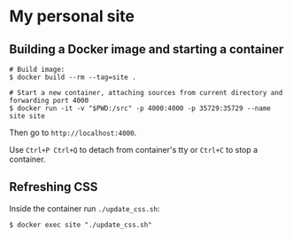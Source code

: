 # My personal site

## Building a Docker image and starting a container

    # Build image:
    $ docker build --rm --tag=site .

    # Start a new container, attaching sources from current directory and forwarding port 4000
    $ docker run -it -v "$PWD:/src" -p 4000:4000 -p 35729:35729 --name site site

Then go to `http://localhost:4000`.

Use `Ctrl+P Ctrl+Q` to detach from container's tty or `Ctrl+C` to stop a container.

## Refreshing CSS

Inside the container run `./update_css.sh`:

    $ docker exec site "./update_css.sh"

